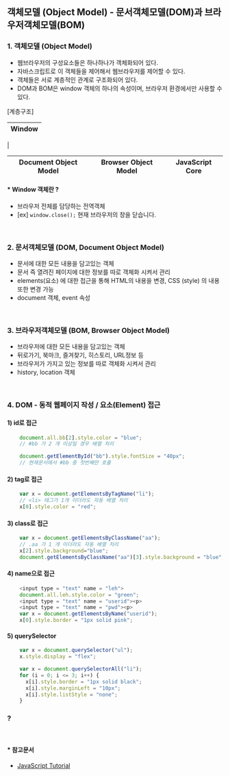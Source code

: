 
## 객체모델 (Object Model) - 문서객체모델(DOM)과 브라우저객체모델(BOM)
### 1. 객체모델 (Object Model)
 - 웹브라우저의 구성요소들은 하나하나가 객체화되어 있다.
 - 자바스크립트로 이 객체들을 제어해서 웹브라우저를 제어할 수 있다.
 - 객체들은 서로 계층적인 관계로 구조화되어 있다.
 - DOM과 BOM은 window 객체의 하나의 속성이며, 브라우저 환경에서만 사용할 수 있다.

 [계층구조]

 | Window |
 | --- |

 |

 | Document Object Model | Browser Object Model | JavaScript Core |
 | --- | --- | --- |


####  * Window 객체란 ?
 - 브라우저 전체를 담당하는 전역객체
 - [ex] `window.close();` 현재 브라우저의 창을 닫습니다.

<br/>

### 2. 문서객체모델 (DOM, Document Object Model)
 - 문서에 대한 모든 내용을 담고있는 객체
 - 문서 즉 열려진 페이지에 대한 정보를 따로 객체화 시켜서 관리
 - elements(요소) 에 대한 접근을 통해 HTML의 내용을 변경, CSS (style) 의 내용 또한 변경 가능
 - document 객체, event 속성

<br/>

### 3. 브라우저객체모델 (BOM, Browser Object Model)
 - 브라우저에 대한 모든 내용을 담고있는 객체
 - 뒤로가기, 북마크, 즐겨찾기, 히스토리, URL정보 등
 - 브라우저가 가지고 있는 정보를 따로 객체화 시켜서 관리
 - history, location 객체

<br/>

### 4. DOM - 동적 웹페이지 작성 / 요소(Element) 접근
#### 1) id로 접근

```Javascript
    document.all.bb[2].style.color = "blue";
    // #bb 가 2 개 이상일 경우 배열 처리

    document.getElementById("bb").style.fontSize = "40px";
    // 현재문서에서 #bb 중 첫번째만 호출
```

#### 2) tag로 접근

```Javascript
    var x = document.getElementsByTagName("li");
    // <li> 태그가 1개 이더라도 자동 배열 처리
    x[0].style.color = "red";
```

#### 3) class로 접근

```Javascript
    var x = document.getElementsByClassName("aa");
    // .aa 가 1 개 이더라도 자동 배열 처리
    x[2].style.background="blue";
    document.getElementsByClassName("aa")[3].style.background = "blue";
```

#### 4) name으로 접근

```Javascript
    <input type = "text" name = "leh">
    document.all.leh.style.color = "green";
    <input type = "text" name = "userid"><p>
    <input type = "text" name = "pwd"><p>
    var x = document.getElementsByName("userid");
    x[0].style.border = "1px solid pink";
```

#### 5) querySelector

```Javascript
    var x = document.querySelector("ul");
    x.style.display = "flex";

    var x = document.querySelectorAll("li");
    for (i = 0; i <= 3; i++) {
      x[i].style.border = "1px solid black";
      x[i].style.marginLeft = "10px";
      x[i].style.listStyle = "none";
    }
```

### ?

<br/>

####  * 참고문서
 - [JavaScript Tutorial](https://www.w3schools.com/js/)
